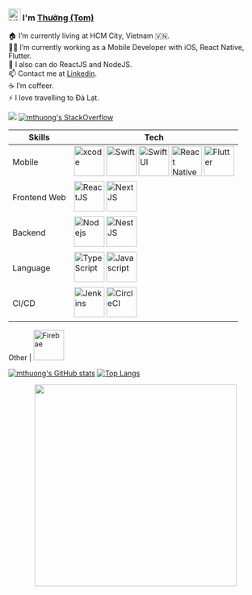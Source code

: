 ### <img src='https://user-images.githubusercontent.com/1086057/134810009-0d4f95f7-68e5-4416-a86f-2f8f8dac1e41.gif' alt='Hi' width="24"/> I'm [Thường (Tom)](https://github.com/mthuong)

🏠 I’m currently living at HCM City, Vietnam 🇻🇳.<br/>
👨‍💻 I’m currently working as a Mobile Developer with iOS, React Native, Flutter.<br/>
🔭 I also can do ReactJS and NodeJS.<br/>
📫 Contact me at [Linkedin](https://www.linkedin.com/in/thuong-nguyen-manh/). <br/>
☕️ I’m coffeer.<br/>
⚡ I love travelling to Đà Lạt.<br/>

![](https://komarev.com/ghpvc/?username=mthuong&color=green) [![mthuong's StackOverflow](https://stackoverflow-badge.vercel.app/?userID=741291)](https://stackoverflow.com/users/741291/mthuong)


Skills | Tech
------------ | -------------
Mobile | <a alt='XCode' href="https://developer.apple.com/xcode/"><img src='https://user-images.githubusercontent.com/1086057/134811271-0a32e16d-96bd-4c9e-a2fd-4b1cd9c7d8ee.png' alt='xcode' width="60"/></a> <a href="https://developer.apple.com/swift/"><img src='https://user-images.githubusercontent.com/1086057/134810890-510664ac-696a-4f35-9a49-a116037a61e7.png' alt='Swift' width="60"/></a> <a href="https://developer.apple.com/xcode/swiftui/"><img src='https://user-images.githubusercontent.com/1086057/134810892-4556847f-611d-4461-a1a9-f9bb0f245d4a.png' alt='SwiftUI' width="60"/></a> <a href="https://reactnative.dev/"><img src='https://user-images.githubusercontent.com/1086057/134811180-63fa1ad5-3d8a-49e5-8539-7b979243a8fd.png' alt='React Native' width="60"/></a> <a href="https://flutter.dev/"><img src='https://user-images.githubusercontent.com/1086057/134811226-f624bce3-c556-4acd-a13c-f0174fbd4ae2.png' alt='Flutter' height="60"/></a>
Frontend Web | <a href="https://reactjs.org/"><img src='https://user-images.githubusercontent.com/1086057/134811310-65d89abf-95ca-46af-9acf-0cd0c2a1bcee.png' alt='ReactJS' width="60"/></a> <a href="https://nextjs.org/"><img src='https://user-images.githubusercontent.com/1086057/134812610-c3403602-ca50-489a-bdb8-fb7a372a3c77.png' alt='NextJS' width="60"/></a> 
Backend | <a href="https://nodejs.org/"><img src='https://user-images.githubusercontent.com/1086057/134811619-96d09b2e-4b0b-4335-bdaf-0172198b261c.png' alt='Nodejs' height="60"/></a> <a href="https://nestjs.com/"><img src='https://user-images.githubusercontent.com/1086057/134812577-696a5ed8-4306-46c5-86e5-9ee27608d998.png' alt='NestJS' height="60"/></a>
Language | <a href="https://www.typescriptlang.org/"><img src='https://user-images.githubusercontent.com/1086057/134812678-5a4861d5-a59e-4c8f-9c05-02854b38890c.png' alt='TypeScript' width="60"/></a> <a href="https://www.javascript.com/"><img src='https://user-images.githubusercontent.com/1086057/134812696-fa87116d-81ec-413f-85c2-e65ba95ebab8.png' alt='Javascript' width="60"/></a> 
CI/CD | <a href="https://www.jenkins.io/"><img src='https://user-images.githubusercontent.com/1086057/134812908-aed0ce78-4725-44e4-a9c6-513790460ed7.png' alt='Jenkins' height="60"/></a> <a href="https://circleci.com/"><picture><source srcset="https://user-images.githubusercontent.com/1086057/134889873-b2119831-006f-4f2d-8212-735835feb7f3.png" media="(prefers-color-scheme: dark)"><img src="https://user-images.githubusercontent.com/1086057/134890498-880e4490-51bd-4ecd-a5c5-5d09cca4e8b8.png" height="60" alt="CircleCI"></picture></a>

Other | <a href="https://firebase.google.com/"><img src='https://user-images.githubusercontent.com/1086057/134878832-eeeaa9f0-b733-4169-8bd4-7372b927e589.png' alt='Firebae' height="60"/></a>



[![mthuong's GitHub stats](https://github-readme-stats.vercel.app/api?username=mthuong&show_icons=true&count_private=true&theme=merko)](https://github.com/mthuong) [![Top Langs](https://github-readme-stats.vercel.app/api/top-langs/?username=mthuong&layout=compact&theme=merko)](https://github.com/mthuong)

<p align="center">
<img src="https://user-images.githubusercontent.com/1086057/134806459-636f3792-ac2b-44cf-8710-5f8f9f4cd3c9.jpg" data-canonical-src="https://user-images.githubusercontent.com/1086057/134806459-636f3792-ac2b-44cf-8710-5f8f9f4cd3c9.jpg" height="400" />
</p>
